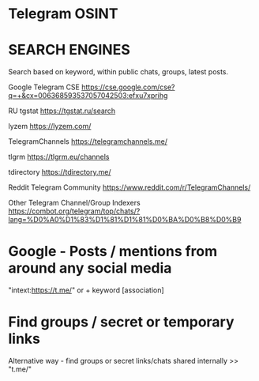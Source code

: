 # Telegram OSINT  
# SEARCH ENGINES 
Search based on keyword, within public chats, groups, latest posts. 

Google Telegram CSE 
https://cse.google.com/cse?q=+&cx=006368593537057042503:efxu7xprihg 

RU tgstat 
https://tgstat.ru/search 

lyzem
https://lyzem.com/

TelegramChannels 
https://telegramchannels.me/ 

tlgrm
https://tlgrm.eu/channels

tdirectory
https://tdirectory.me/




Reddit Telegram Community 
https://www.reddit.com/r/TelegramChannels/ 

Other Telegram Channel/Group Indexers 
https://combot.org/telegram/top/chats/?lang=%D0%A0%D1%83%D1%81%D1%81%D0%BA%D0%B8%D0%B9 


# Google - Posts / mentions from around any social media 
"intext:https://t.me/" or + keyword [association]


# Find groups / secret or temporary links 
Alternative way - find groups or secret links/chats shared internally >> "t.me/" 


